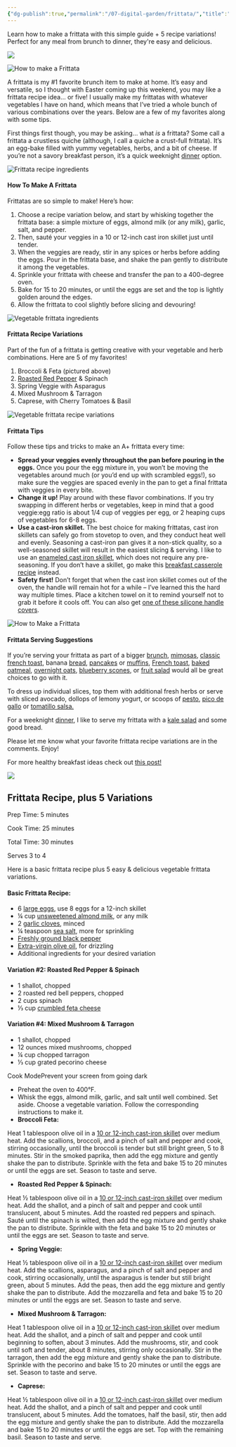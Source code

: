 ```yaml
---
{"dg-publish":true,"permalink":"/07-digital-garden/frittata/","title":"How to Make a Frittata - Love and Lemons","tags":["clippings","recipes"],"updated":"2025-04-03T08:45:36.959-07:00"}
---
```


Learn how to make a frittata with this simple guide + 5 recipe variations! Perfect for any meal from brunch to dinner, they're easy and delicious.

![](https://www.loveandlemons.com/frittata-recipe/)

![How to make a Frittata](https://cdn.loveandlemons.com/wp-content/uploads/2019/04/frittata.jpg "How to Make a Frittata")

A frittata is my #1 favorite brunch item to make at home. It’s easy and versatile, so I thought with Easter coming up this weekend, you may like a frittata recipe idea… or five! I usually make my frittatas with whatever vegetables I have on hand, which means that I’ve tried a whole bunch of various combinations over the years. Below are a few of my favorites along with some tips.

First things first though, you may be asking… what *is* a frittata? Some call a frittata a crustless quiche (although, I call a quiche a crust-full frittata). It’s an egg-bake filled with yummy vegetables, herbs, and a bit of cheese. If you’re not a savory breakfast person, it’s a quick weeknight [dinner](https://www.loveandlemons.com/easy-dinner-ideas/) option.

![Frittata recipe ingredients](https://www.loveandlemons.com/frittata-recipe/ "How to Make a Frittata")

#### How To Make A Frittata

Frittatas are so simple to make! Here’s how:

1. Choose a recipe variation below, and start by whisking together the frittata base: a simple mixture of eggs, almond milk (or any milk), garlic, salt, and pepper.
2. Then, sauté your veggies in a 10 or 12-inch cast iron skillet just until tender.
3. When the veggies are ready, stir in any spices or herbs before adding the eggs. Pour in the frittata base, and shake the pan gently to distribute it among the vegetables.
4. Sprinkle your frittata with cheese and transfer the pan to a 400-degree oven.
5. Bake for 15 to 20 minutes, or until the eggs are set and the top is lightly golden around the edges.
6. Allow the frittata to cool slightly before slicing and devouring!

![Vegetable frittata ingredients](https://www.loveandlemons.com/frittata-recipe/ "How to Make a Frittata")

#### Frittata Recipe Variations

Part of the fun of a frittata is getting creative with your vegetable and herb combinations. Here are 5 of my favorites!

1. Broccoli & Feta (pictured above)
2. [Roasted Red Pepper](https://www.loveandlemons.com/roasted-red-peppers/) & Spinach
3. Spring Veggie with Asparagus
4. Mixed Mushroom & Tarragon
5. Caprese, with Cherry Tomatoes & Basil

![Vegetable frittata recipe variations](https://www.loveandlemons.com/frittata-recipe/ "How to Make a Frittata")

#### Frittata Tips

Follow these tips and tricks to make an A+ frittata every time:

- **Spread your veggies evenly throughout the pan before pouring in the eggs.** Once you pour the egg mixture in, you won’t be moving the vegetables around much (or you’d end up with scrambled eggs!), so make sure the veggies are spaced evenly in the pan to get a final frittata with veggies in every bite.
- **Change it up!** Play around with these flavor combinations. If you try swapping in different herbs or vegetables, keep in mind that a good veggie:egg ratio is about 1/4 cup of veggies per egg, or 2 heaping cups of vegetables for 6-8 eggs.
- **Use a cast-iron skillet.** The best choice for making frittatas, cast iron skillets can safely go from stovetop to oven, and they conduct heat well and evenly. Seasoning a cast-iron pan gives it a non-stick quality, so a well-seasoned skillet will result in the easiest slicing & serving. I like to use an [enameled cast iron skillet](https://amzn.to/2GbmqcD), which does not require any pre-seasoning. If you don’t have a skillet, go make this [breakfast casserole recipe](https://www.loveandlemons.com/veggie-spring-green-breakfast-casserole/) instead.
- **Safety first!** Don’t forget that when the cast iron skillet comes out of the oven, the handle will remain hot for a while – I’ve learned this the hard way multiple times. Place a kitchen towel on it to remind yourself not to grab it before it cools off. You can also get [one of these silicone handle covers](https://amzn.to/2IzX8HV).

![How to Make a Frittata](https://www.loveandlemons.com/frittata-recipe/ "How to Make a Frittata")

#### Frittata Serving Suggestions

If you’re serving your frittata as part of a bigger [brunch](https://www.loveandlemons.com/brunch-recipes/), [mimosas](https://www.loveandlemons.com/mimosa-recipe/), [classic french toast](https://www.loveandlemons.com/french-toast/), banana [bread](https://www.loveandlemons.com/banana-bread/), [pancakes](https://www.loveandlemons.com/vegan-banana-pancakes/) or [muffins](https://www.loveandlemons.com/banana-muffins/), [French toast](https://www.loveandlemons.com/vegan-french-toast/), [baked oatmeal](https://www.loveandlemons.com/baked-oatmeal-blueberries/), [overnight oats](https://www.loveandlemons.com/overnight-oats-recipe/), [blueberry scones](https://www.loveandlemons.com/blueberry-scones/), or [fruit salad](https://www.loveandlemons.com/festive-fruit-salad-lemon-ginger/) would all be great choices to go with it.

To dress up individual slices, top them with additional fresh herbs or serve with sliced avocado, dollops of lemony yogurt, or scoops of [pesto](https://www.loveandlemons.com/pesto-recipe/), [pico de gallo](https://www.loveandlemons.com/pico-de-gallo/) or [tomatillo salsa.](https://www.loveandlemons.com/roasted-tomatillo-salsa/)

For a weeknight [dinner](https://www.loveandlemons.com/easy-dinner-ideas/), I like to serve my frittata with a [kale salad](https://www.loveandlemons.com/kale-salad/) and some good bread.

Please let me know what your favorite frittata recipe variations are in the comments. Enjoy!

For more healthy breakfast ideas check out [this post!](https://www.loveandlemons.com/healthy-breakfast-ideas/)

![](https://cdn.loveandlemons.com/wp-content/uploads/2018/12/IMG_15318-cropped3-150x150.jpg)

## Frittata Recipe, plus 5 Variations

Prep Time: 5 minutes

Cook Time: 25 minutes

Total Time: 30 minutes

Serves 3 to 4

Here is a basic frittata recipe plus 5 easy & delicious vegetable frittata variations.

#### Basic Frittata Recipe:

- 6 [large eggs](https://www.target.com/p/vital-farms-pasture-raised-grade-a-large-eggs-12ct/-/A-18783617?aflt=cse), use 8 eggs for a 12-inch skillet
- ¼ cup [unsweetened almond milk](https://www.target.com/p/califia-farms-unsweetened-almond-milk-48-fl-oz/-/A-47540392?aflt=cse), or any milk
- 2 [garlic cloves](https://www.amazon.com/365-Everyday-Value-Organic-Garlic/dp/B07NR3LF35?&linkCode=ll1&tag=loveandlemobl-at-rc-ingli-20&linkId=f3310820ef59a21009aafde5d188109c&language=en_US&ref_=as_li_ss_tl), minced
- ¼ teaspoon [sea salt](https://www.amazon.com/365-Everyday-Value-Salt-Fine/dp/B074J7X1DW?&linkCode=sl1&tag=loveandlemobl-at-rc-ingli-20&linkId=8f6a13f00ff77c4b50139a7ddcd95527&language=en_US&ref_=as_li_ss_tl), more for sprinkling
- [Freshly ground black pepper](https://www.amazon.com/Frontier-Pepper-Medium-1-8-Ounce-Bottle/dp/B0001M113C?&linkCode=sl1&tag=loveandlemobl-at-rc-ingli-20&linkId=425920749191bb00c5b44bbe7fb5cb9f&language=en_US&ref_=as_li_ss_tl)
- [Extra-virgin olive oil](https://www.target.com/p/graza-sizzle-extra-virgin-olive-oil-for-cooking-750ml/-/A-88686389?aflt=cse), for drizzling
- Additional ingredients for your desired variation

#### Variation #2: Roasted Red Pepper & Spinach

- 1 shallot, chopped
- 2 roasted red bell peppers, chopped
- 2 cups spinach
- ⅓ cup [crumbled feta cheese](https://www.target.com/p/feta-cheese-crumbles-6oz-good-38-gather-8482/-/A-88075991?aflt=cse)

#### Variation #4: Mixed Mushroom & Tarragon

- 1 shallot, chopped
- 12 ounces mixed mushrooms, chopped
- ¼ cup chopped tarragon
- ⅓ cup grated pecorino cheese

Cook ModePrevent your screen from going dark

- Preheat the oven to 400°F.
- Whisk the eggs, almond milk, garlic, and salt until well combined. Set aside. Choose a vegetable variation. Follow the corresponding instructions to make it.
- **Broccoli Feta:**

Heat 1 tablespoon olive oil in a [10 or 12-inch cast-iron skillet](https://amzn.to/40fnq7R) over medium heat. Add the scallions, broccoli, and a pinch of salt and pepper and cook, stirring occasionally, until the broccoli is tender but still bright green, 5 to 8 minutes. Stir in the smoked paprika, then add the egg mixture and gently shake the pan to distribute. Sprinkle with the feta and bake 15 to 20 minutes or until the eggs are set. Season to taste and serve.
- **Roasted Red Pepper & Spinach:**

Heat ½ tablespoon olive oil in a [10 or 12-inch cast-iron skillet](https://amzn.to/40fnq7R) over medium heat. Add the shallot, and a pinch of salt and pepper and cook until translucent, about 5 minutes. Add the roasted red peppers and spinach. Sauté until the spinach is wilted, then add the egg mixture and gently shake the pan to distribute. Sprinkle with the feta and bake 15 to 20 minutes or until the eggs are set. Season to taste and serve.
- **Spring Veggie:**

Heat ½ tablespoon olive oil in a [10 or 12-inch cast-iron skillet](https://amzn.to/3HAR2Fm) over medium heat. Add the scallions, asparagus, and a pinch of salt and pepper and cook, stirring occasionally, until the asparagus is tender but still bright green, about 5 minutes. Add the peas, then add the egg mixture and gently shake the pan to distribute. Add the mozzarella and feta and bake 15 to 20 minutes or until the eggs are set. Season to taste and serve.
- **Mixed Mushroom & Tarragon:**

Heat 1 tablespoon olive oil in a [10 or 12-inch cast-iron skillet](https://amzn.to/40fnq7R) over medium heat. Add the shallot, and a pinch of salt and pepper and cook until beginning to soften, about 3 minutes. Add the mushrooms, stir, and cook until soft and tender, about 8 minutes, stirring only occasionally. Stir in the tarragon, then add the egg mixture and gently shake the pan to distribute. Sprinkle with the pecorino and bake 15 to 20 minutes or until the eggs are set. Season to taste and serve.
- **Caprese:**

Heat ½ tablespoon olive oil in a [10 or 12-inch cast-iron skillet](https://amzn.to/40fnq7R) over medium heat. Add the shallot, and a pinch of salt and pepper and cook until translucent, about 5 minutes. Add the tomatoes, half the basil, stir, then add the egg mixture and gently shake the pan to distribute. Add the mozzarella and bake 15 to 20 minutes or until the eggs are set. Top with the remaining basil. Season to taste and serve.